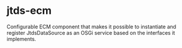# jtds-ecm

Configurable ECM component that makes it possible to instantiate and register
JtdsDataSource as an OSGi service based on the interfaces it implements.
